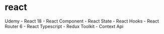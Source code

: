 # react

Udemy - React 18 - React Component - React State - React Hooks - React Router 6 - React Typescript - Redux Toolkit - Context Api
